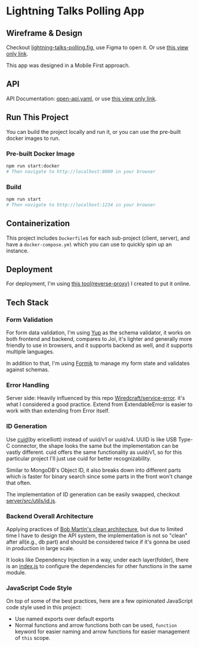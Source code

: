 # Lightning Talks Polling App

## Wireframe & Design

Checkout [lightning-talks-polling.fig](https://github.com/rankun203/test-fullstack/blob/master/docs/lightning-talks-polling.fig), use Figma to open it. Or use [this view only link](https://www.figma.com/file/yFqtpELaUl31Qe0GGXTsXR/Lightning-Talks-Polling).

This app was designed in a Mobile First approach.

## API

API Documentation: [open-api.yaml](https://github.com/rankun203/test-fullstack/blob/master/docs/open-api.yaml), or use [this view only link](https://documenter.getpostman.com/view/4228/SW7Z3oDw).

## Run This Project

You can build the project locally and run it, or you can use the pre-built docker images to run.

### Pre-built Docker Image

```bash
npm run start:docker
# Then navigate to http://localhost:8000 in your browser
```

### Build

```bash
npm run start
# Then navigate to http://localhost:1234 in your browser
```

## Containerization

This project includes `Dockerfile`s for each sub-project (client, server), and have a `docker-compose.yml` which you can use to quickly spin up an instance.

## Deployment

For deployment, I'm using [this tool(reverse-proxy)](https://github.com/rankun203/reverse-proxy) I created to put it online.

## Tech Stack

### Form Validation

For form data validation, I'm using [Yup](https://github.com/jquense/yup) as the schema validator, it works on both frontend and backend, compares to Joi, it's lighter and generally more friendly to use in browsers, and it supports backend as well, and it supports multiple languages.

In addition to that, I'm using [Formik](https://jaredpalmer.com/formik) to manage my form state and validates against schemas.

### Error Handling

Server side: Heavily influenced by this repo [Wiredcraft/service-error](https://github.com/Wiredcraft/service-error). it's what I considered a good practice. Extend from ExtendableError is easier to work with than extending from Error itself.

### ID Generation

Use [cuid](https://github.com/ericelliott/cuid)(by ericelliott) instead of uuid/v1 or uuid/v4. UUID is like USB Type-C connector, the shape looks the same but the implementation can be vastly different. cuid offers the same functionality as uuid/v1, so for this particular project I'll just use cuid for better recognizability.

Similar to MongoDB's Object ID, it also breaks down into different parts which is faster for binary search since some parts in the front won't change that often.

The implementation of ID generation can be easily swapped, checkout [server/src/utils/id.js](https://github.com/rankun203/test-fullstack/blob/master/server/src/utils/id.js).

### Backend Overall Architecture

Applying practices of [Bob Martin's clean architecture](https://blog.cleancoder.com/uncle-bob/2012/08/13/the-clean-architecture.html), but due to limited time I have to design the API system, the implementation is not so "clean" after all(e.g., db part) and should be considered twice if it's gonna be used in production in large scale.

It looks like Dependency Injection in a way, under each layer(folder), there is an [index.js](https://github.com/rankun203/test-fullstack/blob/master/server/src/modules/talks/models/index.js) to configure the dependencies for other functions in the same module.

### JavaScript Code Style

On top of some of the best practices, here are a few opinionated JavaScript code style used in this project:

- Use named exports over default exports
- Normal functions and arrow functions both can be used, `function` keyword for easier naming and arrow functions for easier management of `this` scope.
